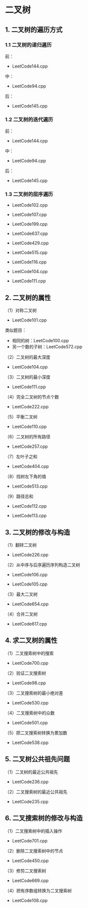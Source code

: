# 二叉树

## 1. 二叉树的遍历方式

### 1.1 二叉树的递归遍历

前：

+ LeetCode144.cpp

中：

+ LeetCode94.cpp

后：

+ LeetCode145.cpp

### 1.2 二叉树的迭代遍历

前：

+ LeetCode144.cpp

中：

+ LeetCode94.cpp

后：

+ LeetCode145.cpp

### 1.3 二叉树的层序遍历

+ LeetCode102.cpp

+ LeetCode107.cpp

+ LeetCode199.cpp

+ LeetCode637.cpp

+ LeetCode429.cpp

+ LeetCode515.cpp

+ LeetCode116.cpp

+ LeetCode104.cpp

+ LeetCode111.cpp

## 2. 二叉树的属性

（1）对称二叉树

+ LeetCode101.cpp

类似题目：

+ 相同的树：LeetCode100.cpp
+ 另一个数的子树：LeetCode572.cpp

（2）二叉树的最大深度

+ LeetCode104.cpp

（3）二叉树的最小深度

+ LeetCode111.cpp

（4）完全二叉树的节点个数

+ LeetCode222.cpp

（5）平衡二叉树

+ LeetCode110.cpp

（6）二叉树的所有路径

+ LeetCode257.cpp

（7）左叶子之和

+ LeetCode404.cpp

（8）找树左下角的值

+ LeetCode513.cpp

（9）路径总和

+ LeetCode112.cpp

+ LeetCode113.cpp

## 3. 二叉树的修改与构造

（1）翻转二叉树

+ LeetCode226.cpp

（2）从中序与后序遍历序列构造二叉树

+ LeetCode106.cpp

+ LeetCode105.cpp

（3）最大二叉树

+ LeetCode654.cpp

（4）合并二叉树

+ LeetCode617.cpp

## 4. 求二叉树的属性

（1）二叉搜索树中的搜索

+ LeetCode700.cpp

（2）验证二叉搜索树

+ LeetCode98.cpp

（3）二叉搜索树的最小绝对差

+ LeetCode530.cpp

（4）二叉搜索树中的众数

+ LeetCode501.cpp

（5）把二叉搜索树转换为累加数

+ LeetCode538.cpp

## 5. 二叉树公共祖先问题

（1）二叉树的最近公共祖先

+ LeetCode236.cpp

（2）二叉搜索树的最近公共祖先

+ LeetCode235.cpp

## 6. 二叉搜索树的修改与构造

（1）二叉搜索树中的插入操作

+ LeetCode701.cpp

（2）删除二叉搜索树中的节点

+ LeetCode450.cpp

（3）修剪二叉搜索树

+ LeetCode669.cpp

（4）把有序数组转换为二叉搜索树

+ LeetCode108.cpp

